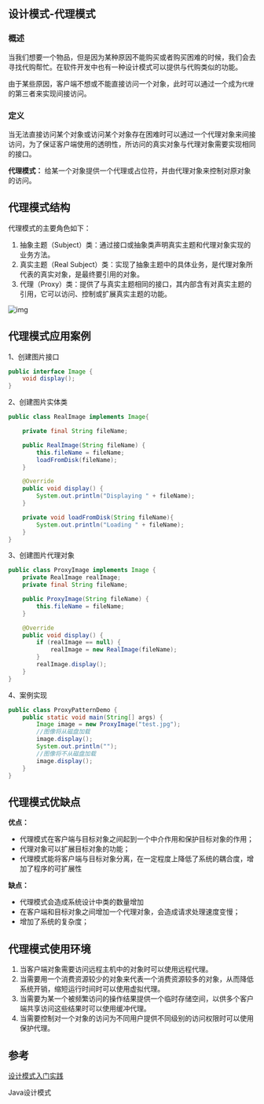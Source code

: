 ## 设计模式-代理模式

### 概述

当我们想要一个物品，但是因为某种原因不能购买或者购买困难的时候，我们会去寻找代购帮忙。在软件开发中也有一种设计模式可以提供与代购类似的功能。

由于某些原因，客户端不想或不能直接访问一个对象，此时可以通过一个成为`代理`的第三者来实现间接访问。

### 定义

当无法直接访问某个对象或访问某个对象存在困难时可以通过一个代理对象来间接访问，为了保证客户端使用的透明性，所访问的真实对象与代理对象需要实现相同的接口。

**代理模式：** 给某一个对象提供一个代理或占位符，并由代理对象来控制对原对象的访问。

## 代理模式结构

代理模式的主要角色如下：

1. 抽象主题（Subject）类：通过接口或抽象类声明真实主题和代理对象实现的业务方法。
2. 真实主题（Real Subject）类：实现了抽象主题中的具体业务，是代理对象所代表的真实对象，是最终要引用的对象。
3. 代理（Proxy）类：提供了与真实主题相同的接口，其内部含有对真实主题的引用，它可以访问、控制或扩展真实主题的功能。



![img](https://blog-1300853183.cos.ap-chengdu.myqcloud.com/img/a13441e61918e10f5b4721b962a6c38a.gif)

## 代理模式应用案例

1、创建图片接口

```java
public interface Image {
    void display();
}
```

2、创建图片实体类

```java
public class RealImage implements Image{

    private final String fileName;

    public RealImage(String fileName) {
        this.fileName = fileName;
        loadFromDisk(fileName);
    }

    @Override
    public void display() {
        System.out.println("Displaying " + fileName);
    }

    private void loadFromDisk(String fileName){
        System.out.println("Loading " + fileName);
    }
}
```

3、创建图片代理对象

```java
public class ProxyImage implements Image {
    private RealImage realImage;
    private final String fileName;

    public ProxyImage(String fileName) {
        this.fileName = fileName;
    }

    @Override
    public void display() {
        if (realImage == null) {
            realImage = new RealImage(fileName);
        }
        realImage.display();
    }
}
```

4、案例实现

```java
public class ProxyPatternDemo {
    public static void main(String[] args) {
        Image image = new ProxyImage("test.jpg");
        //图像将从磁盘加载
        image.display();
        System.out.println("");
        //图像将不从磁盘加载
        image.display();
    }
}
```

## 代理模式优缺点

**优点：**

- 代理模式在客户端与目标对象之间起到一个中介作用和保护目标对象的作用；
- 代理对象可以扩展目标对象的功能；
- 代理模式能将客户端与目标对象分离，在一定程度上降低了系统的耦合度，增加了程序的可扩展性

**缺点：**

- 代理模式会造成系统设计中类的数量增加
- 在客户端和目标对象之间增加一个代理对象，会造成请求处理速度变慢；
- 增加了系统的复杂度；

## 代理模式使用环境

1. 当客户端对象需要访问远程主机中的对象时可以使用远程代理。
2. 当需要用一个消费资源较少的对象来代表一个消费资源较多的对象，从而降低系统开销，缩短运行时间时可以使用虚拟代理。
3. 当需要为某一个被频繁访问的操作结果提供一个临时存储空间，以供多个客户端共享访问这些结果时可以使用缓冲代理。
4. 当需要控制对一个对象的访问为不同用户提供不同级别的访问权限时可以使用保护代理。

## 参考

[设计模式入门实践](https://www.cmsblogs.com/article/1407700152680058880)

Java设计模式